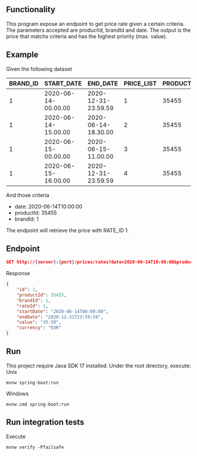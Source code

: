 ## Functionality
This program expose an endpoint to get price rate given a certain criteria. The parameters accepted are productId, brandId and date. The output is the price that matchs criteria and has the highest priority (max. value).

## Example
Given the following dataset

| BRAND_ID | START_DATE               | END_DATE                 | PRICE_LIST | PRODUCT_ID | PRIORITY | PRICE | CURR |
|----------|--------------------------|--------------------------|------------|------------|----------|-------|------|
| 1        | 2020-06-14-00.00.00     | 2020-12-31-23.59.59     | 1          | 35455      | 0        | 35.50 | EUR  |
| 1        | 2020-06-14-15.00.00     | 2020-06-14-18.30.00     | 2          | 35455      | 1        | 25.45 | EUR  |
| 1        | 2020-06-15-00.00.00     | 2020-06-15-11.00.00     | 3          | 35455      | 1        | 30.50 | EUR  |
| 1        | 2020-06-15-16.00.00     | 2020-12-31-23.59.59     | 4          | 35455      | 1        | 38.95 | EUR  |

And those criteria
- date: 2020-06-14T10:00:00
- productId: 35455
- brandId: 1

The endpoint will retrieve the price with RATE_ID 1.

## Endpoint
```json
GET http://{server}:{port}/prices/rates?date=2020-06-14T10:00:00&productId=35455&brandId=1
```
Response
```json
{
    "id": 1,
    "productId": 35455,
    "brandId": 1,
    "rateId": 1,
    "startDate": "2020-06-14T00:00:00",
    "endDate": "2020-12-31T23:59:59",
    "value": "35.50",
    "currency": "EUR"
}
```
## Run
This project require Java SDK 17 installed.
Under the root directory, execute:  
Unix
```unix
mvnw spring-boot:run
```
Windows
```unix
mvnw.cmd spring-boot:run
```

## Run integration tests
Execute
```unix
mvnw verify -Pfailsafe
```
